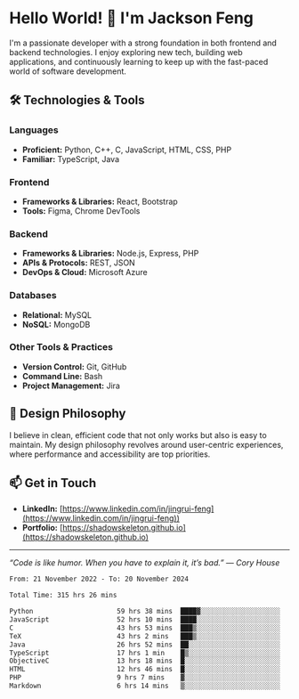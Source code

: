 # Hello World! 👋 I'm Jackson Feng

I'm a passionate developer with a strong foundation in both frontend and backend technologies. I enjoy exploring new tech, building web applications, and continuously learning to keep up with the fast-paced world of software development.

## 🛠 Technologies & Tools

### Languages
- **Proficient:** Python, C++, C, JavaScript, HTML, CSS, PHP
- **Familiar:** TypeScript, Java

### Frontend
- **Frameworks & Libraries:** React, Bootstrap
- **Tools:** Figma, Chrome DevTools

### Backend
- **Frameworks & Libraries:** Node.js, Express, PHP
- **APIs & Protocols:** REST, JSON
- **DevOps & Cloud:** Microsoft Azure

### Databases
- **Relational:** MySQL
- **NoSQL:** MongoDB

### Other Tools & Practices
- **Version Control:** Git, GitHub
- **Command Line:** Bash
- **Project Management:** Jira


## 🎨 Design Philosophy

I believe in clean, efficient code that not only works but also is easy to maintain. My design philosophy revolves around user-centric experiences, where performance and accessibility are top priorities.

## 📫 Get in Touch

- **LinkedIn:** [https://www.linkedin.com/in/jingrui-feng](https://www.linkedin.com/in/jingrui-feng))
- **Portfolio:** [https://shadowskeleton.github.io](https://shadowskeleton.github.io)

---

*“Code is like humor. When you have to explain it, it’s bad.” — Cory House*



<!--START_SECTION:waka-->

```txt
From: 21 November 2022 - To: 20 November 2024

Total Time: 315 hrs 26 mins

Python                     59 hrs 38 mins  ████▓░░░░░░░░░░░░░░░░░░░░   18.91 %
JavaScript                 52 hrs 10 mins  ████░░░░░░░░░░░░░░░░░░░░░   16.54 %
C                          43 hrs 53 mins  ███▒░░░░░░░░░░░░░░░░░░░░░   13.92 %
TeX                        43 hrs 2 mins   ███▒░░░░░░░░░░░░░░░░░░░░░   13.65 %
Java                       26 hrs 52 mins  ██░░░░░░░░░░░░░░░░░░░░░░░   08.52 %
TypeScript                 17 hrs 1 min    █▒░░░░░░░░░░░░░░░░░░░░░░░   05.40 %
ObjectiveC                 13 hrs 18 mins  █░░░░░░░░░░░░░░░░░░░░░░░░   04.22 %
HTML                       12 hrs 46 mins  █░░░░░░░░░░░░░░░░░░░░░░░░   04.05 %
PHP                        9 hrs 7 mins    ▓░░░░░░░░░░░░░░░░░░░░░░░░   02.89 %
Markdown                   6 hrs 14 mins   ▒░░░░░░░░░░░░░░░░░░░░░░░░   01.98 %
```

<!--END_SECTION:waka-->

